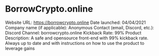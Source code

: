 # BorrowCrypto.online 

Website URL: https://borrowcrypto.online
Date launched: 04/04/2021
Company name (if applicable): Anonymous
Contact (email, Discord, etc.): Discord Channel: borrowcrypto.online
Kickback Rate: 99%
Product Description: A safe and opensource front-end with 99% kickback rate. Always up to date and with instructions on how to use the product to leverage gains
